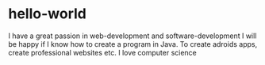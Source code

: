 # hello-world
I have a great passion in web-development and software-development
I will be happy if I know how to create a program in Java.
To create adroids apps, create professional websites etc.
I love computer science
